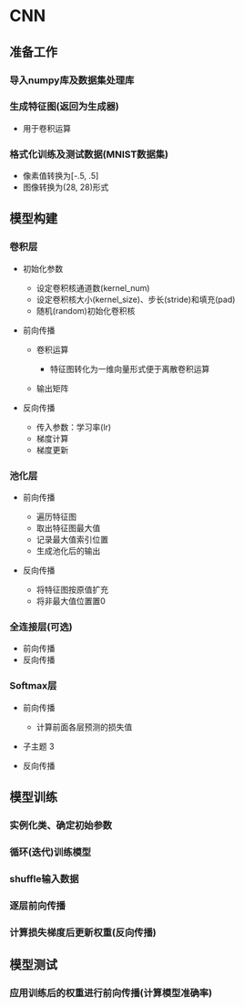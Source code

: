 # CNN

## 准备工作

### 导入numpy库及数据集处理库

### 生成特征图(返回为生成器)

- 用于卷积运算

### 格式化训练及测试数据(MNIST数据集)

- 像素值转换为[-.5, .5]
- 图像转换为(28, 28)形式

## 模型构建

### 卷积层

- 初始化参数

	- 设定卷积核通道数(kernel_num)
	- 设定卷积核大小(kernel_size)、步长(stride)和填充(pad)
	- 随机(random)初始化卷积核

- 前向传播

	- 卷积运算

		- 特征图转化为一维向量形式便于离散卷积运算

	- 输出矩阵

- 反向传播

	- 传入参数：学习率(lr)
	- 梯度计算
	- 梯度更新

### 池化层

- 前向传播

	- 遍历特征图
	- 取出特征图最大值
	- 记录最大值索引位置
	- 生成池化后的输出

- 反向传播

	- 将特征图按原值扩充
	- 将非最大值位置置0

### 全连接层(可选)

- 前向传播
- 反向传播

### Softmax层

- 前向传播

	- 计算前面各层预测的损失值
- 子主题 3
- 反向传播

## 模型训练

### 实例化类、确定初始参数

### 循环(迭代)训练模型

### shuffle输入数据

### 逐层前向传播

### 计算损失梯度后更新权重(反向传播)

## 模型测试

### 应用训练后的权重进行前向传播(计算模型准确率)

